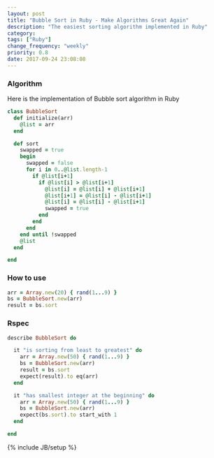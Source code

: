 ```yaml
---
layout: post
title: "Bubble Sort in Ruby - Make Algorithms Great Again"
description: "The easiest sorting algorithm implemented in Ruby"
category:
tags: ["Ruby"]
change_frequency: "weekly"
priority: 0.8
date: 2017-09-24 23:08:08
---
```


### Algorithm

Here is the implementation of Bubble sort algorithm in Ruby

```ruby
class BubbleSort
  def initialize(arr)
    @list = arr
  end

  def sort
    swapped = true
    begin
      swapped = false
      for i in 0..@list.length-1
        if @list[i+1]
          if @list[i] > @list[i+1]
            @list[i] = @list[i] + @list[i+1]
            @list[i+1] = @list[i] - @list[i+1]
            @list[i] = @list[i] - @list[i+1]
            swapped = true
          end
        end
      end
    end until !swapped
    @list
  end

end

```


### How to use

```ruby
arr = Array.new(20) { rand(1...9) }
bs = BubbleSort.new(arr)
result = bs.sort
```

### Rspec

```ruby
describe BubbleSort do

  it "is sorting from least to greatest" do
    arr = Array.new(50) { rand(1...9) }
    bs = BubbleSort.new(arr)
    result = bs.sort
    expect(result).to eq(arr)
  end

  it "has smallest integer at the beginning" do
    arr = Array.new(50) { rand(1...9) }
    bs = BubbleSort.new(arr)
    expect(bs.sort).to start_with 1
  end

end
```

{% include JB/setup %}
